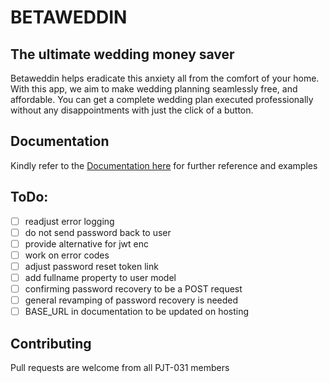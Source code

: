 # BETAWEDDIN

## The ultimate wedding money saver

Betaweddin helps eradicate this anxiety all from the comfort of your home. With this app, we aim to make wedding planning seamlessly free, and affordable. You can get a complete wedding plan executed professionally without any disappointments with just the click of a button.

## Documentation
Kindly refer to the [Documentation here](https://documenter.getpostman.com/view/8570881/TzeXk7Ze) for further reference and examples

## ToDo:
- [ ] readjust error logging
- [ ] do not send password back to user
- [ ] provide alternative for jwt enc
- [ ] work on error codes
- [ ] adjust password reset token link
- [ ] add fullname property to user model
- [ ] confirming password recovery to be a POST request
- [ ] general revamping of password recovery is needed
- [ ] BASE_URL in documentation to be updated on hosting

## Contributing
Pull requests are welcome from all PJT-031 members
